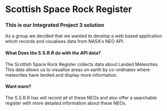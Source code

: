 # Scottish Space Rock Register

### This is our Integrated Project 3 solution
As a group we decided that we wanted to develop
a web based application which records and visualises
data from NASA's NEO API.

#### What Does the S.S.R.R do with the API data?
The Scottish Space Rock Register collects data about Landed Meteorites.
This data allows us to visualise areas on earth by co-ordinates
where meteorites have landed and display more information. 

#### Want more?
The S.S.R.R has will record all of these NEOs and also
offer a searchable register with more detailed information
about these NEOs. 
